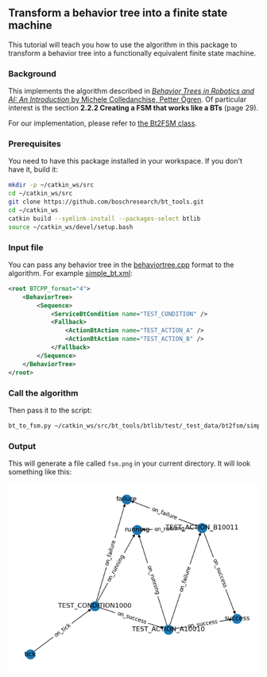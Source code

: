 ## Transform a behavior tree into a finite state machine

This tutorial will teach you how to use the algorithm in this package to transform a behavior tree into a functionally equivalent finite state machine.

### Background

This implements the algorithm described in [_Behavior Trees in Robotics and AI: An Introduction_ by Michele Colledanchise, Petter Ögren](https://arxiv.org/pdf/1709.00084).
Of particular interest is the section __2.2.2 Creating a FSM that works like a BTs__ (page 29).

For our implementation, please refer to [the Bt2FSM class](https://bt-tools.readthedocs.io/en/latest/apidocs/btlib/btlib.bt_to_fsm.bt_to_fsm.html#btlib.bt_to_fsm.bt_to_fsm.Bt2FSM).

### Prerequisites

You need to have this package installed in your workspace.
If you don't have it, build it:

```bash
mkdir -p ~/catkin_ws/src
cd ~/catkin_ws/src
git clone https://github.com/boschresearch/bt_tools.git
cd ~/catkin_ws
catkin build --symlink-install --packages-select btlib
source ~/catkin_ws/devel/setup.bash
```

### Input file

You can pass any behavior tree in the [behaviortree.cpp](https://behaviortree.dev) format to the algorithm.
For example [simple_bt.xml](https://github.com/boschresearch/bt_tools/blob/main/btlib/test/_test_data/bt2fsm/simple_bt.xml):

```xml
<root BTCPP_format="4">
    <BehaviorTree>
        <Sequence>
            <ServiceBtCondition name="TEST_CONDITION" />
            <Fallback>
                <ActionBtAction name="TEST_ACTION_A" />
                <ActionBtAction name="TEST_ACTION_B" />
            </Fallback>
        </Sequence>
    </BehaviorTree>
</root>
```

### Call the algorithm

Then pass it to the script:

```bash
bt_to_fsm.py ~/catkin_ws/src/bt_tools/btlib/test/_test_data/bt2fsm/simple_bt.xml
```

### Output

This will generate a file called `fsm.png` in your current directory.
It will look something like this:

![FSM](imgs/fsm.png)
